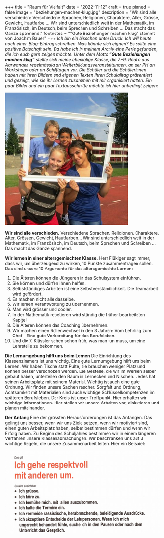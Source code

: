 +++
title = "Raum für Vielfalt"
date = "2022-11-12"
draft = true
pinned = false
image = "beziehungen-machen-klug.jpg"
description = "Wir sind alle verschieden: Verschiedene Sprachen, Religionen, Charaktere, Alter, Grösse, Gewicht, Hautfarbe ... Wir sind unterschiedlich weit in der Mathematik, im Französisch, im Deutsch, beim Sprechen und Schreiben ... Das macht das Ganze spannend."
footnotes = "\"Gute Beziehungen machen klug\" stammt von Joachim Bauer"
+++
*Ich bin ein bisschen unter Druck. Ich will heute noch einen Blog-Eintrag schreiben. 
Was könnte sich eignen? 
Es sollte eine positive Botschaft sein. 
Da habe ich in meinem Archiv eine Perle gefunden, die ich euch gern zeigen möchte. Unter dem Motto **"Gute Beziehungen machen klug"** stellte sich meine ehemalige Klasse, die 7.–9. Real c aus Aarwangen regelmässig an Weiterbildungsveranstaltungen, an der PH an Workshops oder an Schilftagen vor. Die Schüler und die Schülerinnen haben mit ihren Bildern und eigenen Texten ihren Schulalltag präsentiert und gezeigt, wie sie ihr Lernen zusammen mit mir organisiert hatten. Ein paar Bilder und ein paar Textausschnitte möchte ich hier unbedingt zeigen:*

![](vielfalt.jpg)

**Wir sind alle verschieden.**
Verschiedene Sprachen, Religionen, Charaktere, Alter, Grössen, Gewicht, Hautfarben... Wir sind unterschiedlich weit in der Mathematik, im Französisch, im Deutsch, beim Sprechen und Schreiben ... Das macht das Ganze spannend.

**Wir lernen in einer altersgemischten Klasse.** 
Herr Flükiger sagt immer, dass wir, um überzeugend zu wirken, 10 Punkte zusammentragen sollen. Das sind unsere 10 Argumente für das altersgemischte Lernen:

1. Die Älteren können die Jüngeren in das Schulsystem einführen.
2. Sie können und dürfen ihnen helfen.
3. Selbstständiges Arbeiten ist eine Selbstverständlichkeit. Die Teamarbeit wird gefördert. 
4. Es machen nicht alle dasselbe.
5. Wir lernen Verantwortung zu übernehmen.
6. Man wird grösser und cooler. 
7. In der Mathematik repetieren wird ständig die früher bearbeiteten Kapitel.
8. Die Älteren können das Coaching übernehmen. 
9. Wir machen einen Rollenwechsel in den 3 Jahren: Vom Lehrling zum Chef – Eine gute Vorbereitung für das Berufsleben. 
10. Und die 7. Klässler sehen schon früh, was man tun muss, um eine Lehrstelle zu bekommen.

**Die Lernumgebung hilft uns beim Lernen**
Die Einrichtung des Klassenzimmers ist uns wichtig. Eine gute Lernumgebung hilft uns beim Lernen. Wir haben Tische statt Pulte, sie brauchen weniger Platz und können besser verschoben werden. Die Gestelle, die wir im Werken selber gebaut haben, unterteilen den Raum in Lernecken und Nischen. Jedes hat seinen Arbeitsplatz mit seinem Material. Wichtig ist auch eine gute Ordnung. Wir finden unsere Sachen rascher. Sorgfalt und Ordnung, Achtsamkeit mit Materialien sind auch wichtige Schlüsselkompetenzen im späteren Berufsleben. Der Kreis ist unser Treffpunkt. Hier erhalten wir wichtige Informationen. Hier stellen wir unsere Arbeiten vor, diskutieren und planen miteinander.

**Der Anfang**
Eine der grössten Herausforderungen ist das Anfangen. Das gelingt uns besser, wenn wir uns Ziele setzen, wenn wir motiviert sind, einen guten Arbeitsplatz haben, selber bestimmen dürfen und wenn wir Erfolg haben. Zu Beginn des Schuljahres bestimmen wir in einem längeren Verfahren unsere Klassenabmachungen. Wir beschränken uns auf 3 wichtige Regeln, die unsere Zusammenarbeit leiten. Hier ein Beispiel:

![](klassenabmachung.jpg)